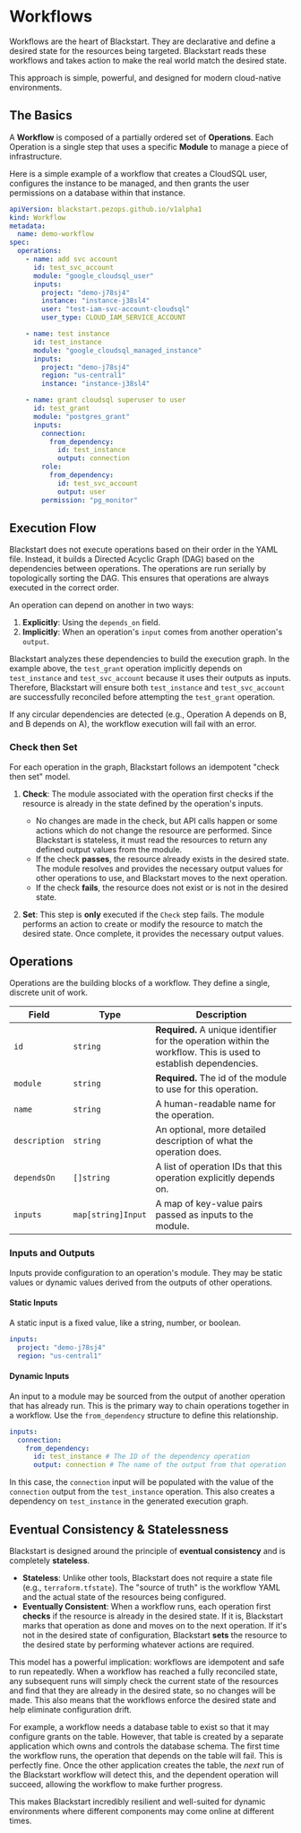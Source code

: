 # Workflows

Workflows are the heart of Blackstart. They are declarative and define a desired state for the
resources being targeted. Blackstart reads these workflows and takes action to make the real world
match the desired state.

This approach is simple, powerful, and designed for modern cloud-native environments.

## The Basics

A **Workflow** is composed of a partially ordered set of **Operations**. Each Operation is a single
step that uses a specific **Module** to manage a piece of infrastructure.

Here is a simple example of a workflow that creates a CloudSQL user, configures the instance to be
managed, and then grants the user permissions on a database within that instance.

```yaml title="demo-workflow.yaml"
apiVersion: blackstart.pezops.github.io/v1alpha1
kind: Workflow
metadata:
  name: demo-workflow
spec:
  operations:
    - name: add svc account
      id: test_svc_account
      module: "google_cloudsql_user"
      inputs:
        project: "demo-j78sj4"
        instance: "instance-j38sl4"
        user: "test-iam-svc-account-cloudsql"
        user_type: CLOUD_IAM_SERVICE_ACCOUNT

    - name: test instance
      id: test_instance
      module: "google_cloudsql_managed_instance"
      inputs:
        project: "demo-j78sj4"
        region: "us-central1"
        instance: "instance-j38sl4"

    - name: grant cloudsql superuser to user
      id: test_grant
      module: "postgres_grant"
      inputs:
        connection:
          from_dependency:
            id: test_instance
            output: connection
        role:
          from_dependency:
            id: test_svc_account
            output: user
        permission: "pg_monitor"
```

## Execution Flow

Blackstart does not execute operations based on their order in the YAML file. Instead, it builds a
Directed Acyclic Graph (DAG) based on the dependencies between operations. The operations are run
serially by topologically sorting the DAG. This ensures that operations are always executed in the
correct order.

An operation can depend on another in two ways:

1. **Explicitly**: Using the `depends_on` field.
2. **Implicitly**: When an operation's `input` comes from another operation's `output`.

Blackstart analyzes these dependencies to build the execution graph. In the example above, the
`test_grant` operation implicitly depends on `test_instance` and `test_svc_account` because it uses
their outputs as inputs. Therefore, Blackstart will ensure both `test_instance` and
`test_svc_account` are successfully reconciled before attempting the `test_grant` operation.

If any circular dependencies are detected (e.g., Operation A depends on B, and B depends on A), the
workflow execution will fail with an error.

### Check then Set

For each operation in the graph, Blackstart follows an idempotent "check then set" model.

1.  **Check**: The module associated with the operation first checks if the resource is already in
    the state defined by the operation's inputs.
    - No changes are made in the check, but API calls happen or some actions which do not change the
      resource are performed. Since Blackstart is stateless, it must read the resources to return
      any defined output values from the module.
    - If the check **passes**, the resource already exists in the desired state. The module resolves
      and provides the necessary output values for other operations to use, and Blackstart moves to
      the next operation.
    - If the check **fails**, the resource does not exist or is not in the desired state.

2.  **Set**: This step is **only** executed if the `Check` step fails. The module performs an action
    to create or modify the resource to match the desired state. Once complete, it provides the
    necessary output values.

## Operations

Operations are the building blocks of a workflow. They define a single, discrete unit of work.

| Field         | Type               | Description                                                                                                      |
| ------------- | ------------------ | ---------------------------------------------------------------------------------------------------------------- |
| `id`          | `string`           | **Required.** A unique identifier for the operation within the workflow. This is used to establish dependencies. |
| `module`      | `string`           | **Required.** The id of the module to use for this operation.                                                    |
| `name`        | `string`           | A human-readable name for the operation.                                                                         |
| `description` | `string`           | An optional, more detailed description of what the operation does.                                               |
| `dependsOn`   | `[]string`         | A list of operation IDs that this operation explicitly depends on.                                               |
| `inputs`      | `map[string]Input` | A map of key-value pairs passed as inputs to the module.                                                         |

### Inputs and Outputs

Inputs provide configuration to an operation's module. They may be static values or dynamic values
derived from the outputs of other operations.

#### Static Inputs

A static input is a fixed value, like a string, number, or boolean.

```yaml
inputs:
  project: "demo-j78sj4"
  region: "us-central1"
```

#### Dynamic Inputs

An input to a module may be sourced from the output of another operation that has already run. This
is the primary way to chain operations together in a workflow. Use the `from_dependency` structure
to define this relationship.

```yaml
inputs:
  connection:
    from_dependency:
      id: test_instance # The ID of the dependency operation
      output: connection # The name of the output from that operation
```

In this case, the `connection` input will be populated with the value of the `connection` output
from the `test_instance` operation. This also creates a dependency on `test_instance` in the
generated execution graph.

## Eventual Consistency & Statelessness

Blackstart is designed around the principle of **eventual consistency** and is completely
**stateless**.

- **Stateless**: Unlike other tools, Blackstart does not require a state file (e.g.,
  `terraform.tfstate`). The "source of truth" is the workflow YAML and the actual state of the
  resources being configured.
- **Eventually Consistent**: When a workflow runs, each operation first **checks** if the resource
  is already in the desired state. If it is, Blackstart marks that operation as done and moves on to
  the next operation. If it's not in the desired state of configuration, Blackstart **sets** the
  resource to the desired state by performing whatever actions are required.

This model has a powerful implication: workflows are idempotent and safe to run repeatedly. When a
workflow has reached a fully reconciled state, any subsequent runs will simply check the current
state of the resources and find that they are already in the desired state, so no changes will be
made. This also means that the workflows enforce the desired state and help eliminate configuration
drift.

For example, a workflow needs a database table to exist so that it may configure grants on the
table. However, that table is created by a separate application which owns and controls the database
schema. The first time the workflow runs, the operation that depends on the table will fail. This is
perfectly fine. Once the other application creates the table, the _next_ run of the Blackstart
workflow will detect this, and the dependent operation will succeed, allowing the workflow to make
further progress.

This makes Blackstart incredibly resilient and well-suited for dynamic environments where different
components may come online at different times.
